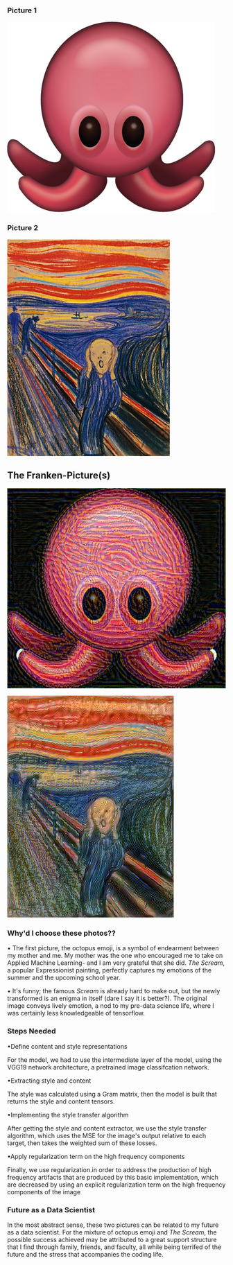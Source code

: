 ### Picture 1 
![img_56.png](img_56.png)

### Picture 2 

![img_57.png](img_57.png)



## The Franken-Picture(s)
![img_55.png](img_55.png)

![img_58.png](img_58.png)

### Why'd I choose these photos??

• The first picture, the octopus emoji, is a symbol of endearment between my mother and me. My mother was the one who encouraged me to take on Applied Machine Learning- and I am very grateful that she did. _The Scream_, a popular Expressionist painting, perfectly captures my emotions of the summer and the upcoming school year. 

• It's funny; the famous _Scream_ is already hard to make out, but the newly transformed is an enigma in itself (dare I say it is better?). The original image conveys lively emotion, a nod to my pre-data science life, where I was certainly less knowledgeable of tensorflow. 


### Steps Needed
•Define content and style representations

For the model, we had to use the intermediate layer of the model, using the VGG19 network architecture, a pretrained image classifcation network. 

•Extracting style and content

The style was calculated using a Gram matrix, then the model is built that returns the style and content tensors.

•Implementing the style transfer algorithm

After getting the style and content extractor, we use the style transfer algorithm, which uses the MSE for the image's output relative to each target, then takes the weighted sum of these losses. 

•Apply regularization term on the high frequency components

Finally, we use regularization.in order to address the production of high frequency artifacts that are produced by this basic implementation, which are decreased by using an explicit regularization term on the high frequency components of the image


### Future as a Data Scientist

In the most abstract sense, these two pictures can be related to my future as a data scientist. For the mixture of octopus emoji and _The Scream_, the possible success achieved may be attributed to a great support structure that I find through family, friends, and faculty, all while being terrifed of the future and the stress that accompanies the coding life. 